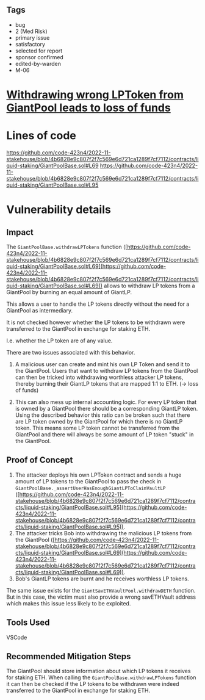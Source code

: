 ## Tags

- bug
- 2 (Med Risk)
- primary issue
- satisfactory
- selected for report
- sponsor confirmed
- edited-by-warden
- M-06

# [Withdrawing wrong LPToken from GiantPool leads to loss of funds](https://github.com/code-423n4/2022-11-stakehouse-findings/issues/98) 

# Lines of code

https://github.com/code-423n4/2022-11-stakehouse/blob/4b6828e9c807f2f7c569e6d721ca1289f7cf7112/contracts/liquid-staking/GiantPoolBase.sol#L69
https://github.com/code-423n4/2022-11-stakehouse/blob/4b6828e9c807f2f7c569e6d721ca1289f7cf7112/contracts/liquid-staking/GiantPoolBase.sol#L95


# Vulnerability details

## Impact
The `GiantPoolBase.withdrawLPTokens` function ([https://github.com/code-423n4/2022-11-stakehouse/blob/4b6828e9c807f2f7c569e6d721ca1289f7cf7112/contracts/liquid-staking/GiantPoolBase.sol#L69](https://github.com/code-423n4/2022-11-stakehouse/blob/4b6828e9c807f2f7c569e6d721ca1289f7cf7112/contracts/liquid-staking/GiantPoolBase.sol#L69)) allows to withdraw LP tokens from a GiantPool by burning an equal amount of GiantLP.  

This allows a user to handle the LP tokens directly without the need for a GiantPool as intermediary.  

It is not checked however whether the LP tokens to be withdrawn were transferred to the GiantPool in exchange for staking ETH.  

I.e. whether the LP token are of any value.  

There are two issues associated with this behavior.  

1. A malicious user can create and mint his own LP Token and send it to the GiantPool. Users that want to withdraw LP tokens from the GiantPool can then be tricked into withdrawing worthless attacker LP tokens, thereby burning their GiantLP tokens that are mapped 1:1 to 
ETH. (-> loss of funds)  

2. This can also mess up internal accounting logic. For every LP token that is owned by a GiantPool there should be a corresponding GiantLP token. Using the described behavior this ratio can be broken such that there are LP token owned by the GiantPool for which there is no GiantLP token. This means some LP token cannot be transferred from the GiantPool and there will always be some amount of LP token "stuck" in the GiantPool.  

## Proof of Concept
1. The attacker deploys his own LPToken contract and sends a huge amount of LP tokens to the GiantPool to pass the check in `GiantPoolBase._assertUserHasEnoughGiantLPToClaimVaultLP` ([https://github.com/code-423n4/2022-11-stakehouse/blob/4b6828e9c807f2f7c569e6d721ca1289f7cf7112/contracts/liquid-staking/GiantPoolBase.sol#L95](https://github.com/code-423n4/2022-11-stakehouse/blob/4b6828e9c807f2f7c569e6d721ca1289f7cf7112/contracts/liquid-staking/GiantPoolBase.sol#L95)). 
2. The attacker tricks Bob into withdrawing the malicious LP tokens from the GiantPool ([https://github.com/code-423n4/2022-11-stakehouse/blob/4b6828e9c807f2f7c569e6d721ca1289f7cf7112/contracts/liquid-staking/GiantPoolBase.sol#L69](https://github.com/code-423n4/2022-11-stakehouse/blob/4b6828e9c807f2f7c569e6d721ca1289f7cf7112/contracts/liquid-staking/GiantPoolBase.sol#L69)). 
3. Bob's GiantLP tokens are burnt and he receives worthless LP tokens.

The same issue exists for the `GiantSavETHVaultPool.withdrawDETH` function.  
But in this case, the victim must also provide a wrong savETHVault address which makes this issue less likely to be exploited.  

## Tools Used
VSCode

## Recommended Mitigation Steps
The GiantPool should store information about which LP tokens it receives for staking ETH. 
When calling the `GiantPoolBase.withdrawLPTokens` function it can then be checked if the LP tokens to be withdrawn were indeed transferred to the GiantPool in exchange for staking ETH.
